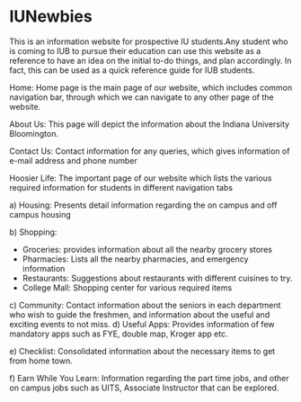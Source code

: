 # IUNewbies
This is an information website for prospective IU students.Any student who is coming to IUB to pursue their education can use this website as a reference to have an idea on the initial to-do things, and plan accordingly. In fact, this can be used as a quick reference guide for IUB students.

Home: Home page is the main page of our website, which includes common navigation bar,
through which we can navigate to any other page of the website.

About Us: This page will depict the information about the Indiana University Bloomington.

Contact Us: Contact information for any queries, which gives information of e-mail address and
phone number

Hoosier Life: The important page of our website which lists the various required information for
students in different navigation tabs

a) Housing: Presents detail information regarding the on campus and off campus housing

b) Shopping:
- Groceries: provides information about all the nearby grocery stores
- Pharmacies: Lists all the nearby pharmacies, and emergency information
- Restaurants: Suggestions about restaurants with different cuisines to try.
- College Mall: Shopping center for various required items

c) Community: Contact information about the seniors in each department who wish to
guide the freshmen, and information about the useful and exciting
events to not miss.
d) Useful Apps: Provides information of few mandatory apps such as FYE, double map,
Kroger app etc.

e) Checklist: Consolidated information about the necessary items to get from home town.

f) Earn While You Learn: Information regarding the part time jobs, and other on campus
jobs such as UITS, Associate Instructor that can be explored.

